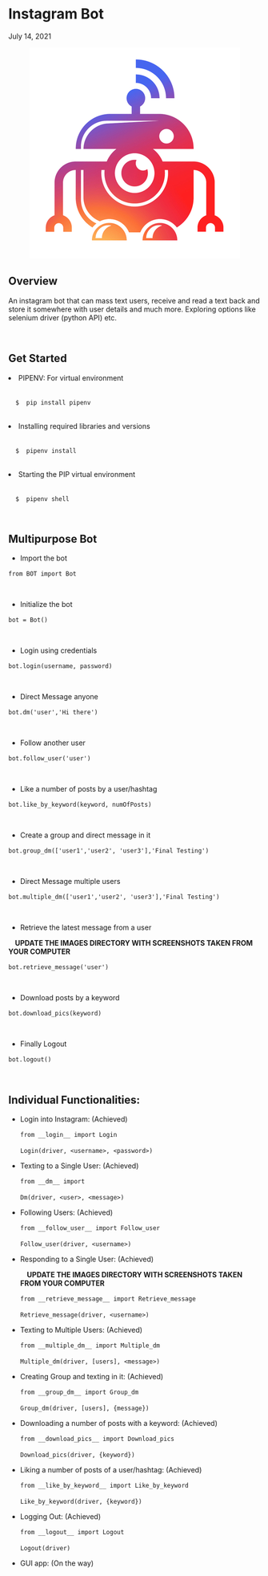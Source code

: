 # Instagram Bot
July 14, 2021

<p align="center">
  <img src="InstagramBot.jpg" />
</p>

## Overview
An instagram bot that can mass text users, receive and read a text back and store it somewhere with user details and much more. Exploring options like selenium driver (python API) etc.

<br>

## Get Started
<li> PIPENV: For virtual environment </li>
<p><code>
  $  pip install pipenv
</code></p>
<br>
<li> Installing required libraries and versions </li>
<p><code>
  $  pipenv install
</code></p>
<br>
<li> Starting the PIP virtual environment </li>
<p><code>
  $  pipenv shell
</code></p>
<br>

## Multipurpose Bot

* Import the bot
```
from BOT import Bot
```

<br>

* Initialize the bot
```
bot = Bot()
```

<br>

* Login using credentials 
```
bot.login(username, password)
```

<br>

* Direct Message anyone
```
bot.dm('user','Hi there')
```

<br>

* Follow another user
```
bot.follow_user('user')
```

<br>

* Like a number of posts by a user/hashtag
```
bot.like_by_keyword(keyword, numOfPosts)
```

<br>

* Create a group and direct message in it
```
bot.group_dm(['user1','user2', 'user3'],'Final Testing')
```

<br>

* Direct Message multiple users
```
bot.multiple_dm(['user1','user2', 'user3'],'Final Testing')
```

<br>

* Retrieve the latest message from a user

<p><b> &nbsp &nbsp UPDATE THE IMAGES DIRECTORY WITH SCREENSHOTS TAKEN FROM YOUR COMPUTER</b></p>
    
```
bot.retrieve_message('user')
```

<br>

* Download posts by a keyword
```
bot.download_pics(keyword)
```

<br>

* Finally Logout
```
bot.logout()
```

<br>

## Individual Functionalities:
<ul>
  <li> Login into Instagram: (Achieved)
    
```
from __login__ import Login

Login(driver, <username>, <password>)
```


  </li>
  <li> Texting to a Single User: (Achieved) 

```
from __dm__ import 

Dm(driver, <user>, <message>)
```

  </li>
  <li> Following Users: (Achieved) 

```
from __follow_user__ import Follow_user

Follow_user(driver, <username>)
```  
  </li>
  <li> Responding to a Single User: (Achieved) 
<p><b> &nbsp &nbsp UPDATE THE IMAGES DIRECTORY WITH SCREENSHOTS TAKEN FROM YOUR COMPUTER</b></p>
    
```
from __retrieve_message__ import Retrieve_message 

Retrieve_message(driver, <username>)
```  
  </li>
  <li> Texting to Multiple Users: (Achieved)

```
from __multiple_dm__ import Multiple_dm

Multiple_dm(driver, [users], <message>)
```  
  </li>
  <li> Creating Group and texting in it: (Achieved)

```
from __group_dm__ import Group_dm 

Group_dm(driver, [users], {message})
```  
  </li>
  <li> Downloading a number of posts with a keyword: (Achieved)

```
from __download_pics__ import Download_pics

Download_pics(driver, {keyword})
```
  </li>
  <li> Liking a number of posts of a user/hashtag: (Achieved)

```
from __like_by_keyword__ import Like_by_keyword

Like_by_keyword(driver, {keyword})
```
  </li>
  <li> Logging Out: (Achieved) 

```
from __logout__ import Logout

Logout(driver)
```
  </li>
  <li> GUI app: (On the way)</li>
</ul>
